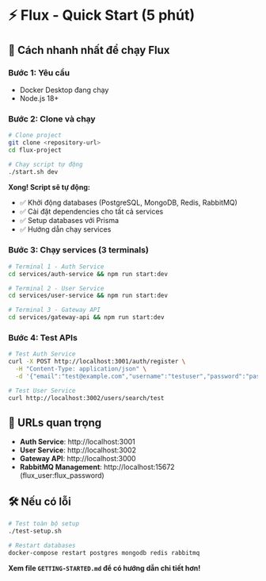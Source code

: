 # ⚡ Flux - Quick Start (5 phút)

## 🚀 Cách nhanh nhất để chạy Flux

### Bước 1: Yêu cầu

- Docker Desktop đang chạy
- Node.js 18+

### Bước 2: Clone và chạy

```bash
# Clone project
git clone <repository-url>
cd flux-project

# Chạy script tự động
./start.sh dev
```

**Xong! Script sẽ tự động:**

- ✅ Khởi động databases (PostgreSQL, MongoDB, Redis, RabbitMQ)
- ✅ Cài đặt dependencies cho tất cả services
- ✅ Setup databases với Prisma
- ✅ Hướng dẫn chạy services

### Bước 3: Chạy services (3 terminals)

```bash
# Terminal 1 - Auth Service
cd services/auth-service && npm run start:dev

# Terminal 2 - User Service
cd services/user-service && npm run start:dev

# Terminal 3 - Gateway API
cd services/gateway-api && npm run start:dev
```

### Bước 4: Test APIs

```bash
# Test Auth Service
curl -X POST http://localhost:3001/auth/register \
  -H "Content-Type: application/json" \
  -d '{"email":"test@example.com","username":"testuser","password":"password123"}'

# Test User Service
curl http://localhost:3002/users/search/test
```

## 🎯 URLs quan trọng

- **Auth Service**: http://localhost:3001
- **User Service**: http://localhost:3002
- **Gateway API**: http://localhost:3000
- **RabbitMQ Management**: http://localhost:15672 (flux_user:flux_password)

## 🛠️ Nếu có lỗi

```bash
# Test toàn bộ setup
./test-setup.sh

# Restart databases
docker-compose restart postgres mongodb redis rabbitmq
```

**Xem file `GETTING-STARTED.md` để có hướng dẫn chi tiết hơn!**
